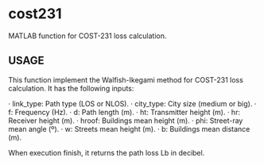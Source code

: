 # cost231
MATLAB function for COST-231 loss calculation.

## USAGE

This function implement the Walfish-Ikegami method for COST-231 loss calculation. It has the following inputs:

  · link_type: Path type (LOS or NLOS).
  · city_type: City size (medium or big).
  ·         f: Frequency (Hz).
  ·         d: Path length (m).
  ·        ht: Transmitter height (m).
  ·        hr: Receiver height (m).
  ·     hroof: Buildings mean height (m).
  ·       phi: Street-ray mean angle (º).
  ·         w: Streets mean height (m).
  ·         b: Buildings mean distance (m).

When execution finish, it returns the path loss Lb in decibel.
